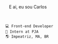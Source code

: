 <img src="https://media.giphy.com/media/hvRJCLFzcasrR4ia7z/giphy.gif" width="15px"> E ai, eu sou Carlos

<img src="https://raw.githubusercontent.com/rhoit/mode-icons/dump/icons/css.png" width="15px"> <img src="https://raw.githubusercontent.com/rhoit/mode-icons/dump/icons/css.png" width="15px"> 


	 💻 Front-end Developer
	 🚀 Intern at PJA
	 🌎 Impeatriz, MA, BR




<!-- **carlossantos74/carlossantos74** is a ✨ _special_ ✨ repository because its `README.md` (this file) appears on your GitHub profile. -->
